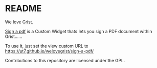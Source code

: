 # README

We love [Grist](https://www.getgrist.com/).

[Sign a pdf](sign-a-pdf) is a Custom Widget thats lets you sign a PDF document within Grist......

To use it, just	set the view custom URL to
https://ut7.github.io/welovegrist/sign-a-pdf/

Contributions to this repository are licensed under the GPL.
